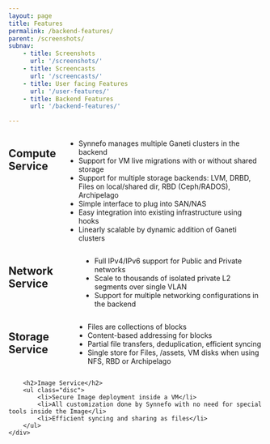 ```yaml
---
layout: page
title: Features
permalink: /backend-features/
parent: /screenshots/
subnav:
    - title: Screenshots
      url: '/screenshots/'
    - title: Screencasts
      url: '/screencasts/'
    - title: User facing Features
      url: '/user-features/'
    - title: Backend Features
      url: '/backend-features/'

---
```


<div class="row">
    <div class="columns medium-2 text-center">
        <img src="{{ '/assets/icon-compute.png' | prepend: site.baseurl }}" alt="">
    </div>
    <div class="columns medium-10">
        <h2>Compute Service</h2>
        <ul class="disc">
            <li>Synnefo manages multiple Ganeti clusters in the backend</li>
            <li>Support for VM live migrations with or without shared storage</li>
            <li>Support for multiple storage backends: LVM, DRBD, Files on local/shared dir, RBD (Ceph/RADOS), Archipelago</li>
            <li>Simple interface to plug into SAN/NAS</li>
            <li>Easy integration into existing infrastructure using hooks</li>
            <li>Linearly scalable by dynamic addition of Ganeti clusters</li>
        </ul>
    </div>
</div>
<div class="row">
    <div class="columns medium-2 text-center">
        <img src="{{ '/assets/icon-network.png' | prepend: site.baseurl }}" alt="">
    </div>
    <div class="columns medium-10">
        <h2>Network Service</h2>
        <ul class="disc">
            <li>Full IPv4/IPv6 support for Public and Private networks</li>
            <li>Scale to thousands of isolated private L2 segments over single VLAN</li>
            <li>Support for multiple networking configurations in the backend</li>
        </ul>
    </div>
</div>
<div class="row">
    <div class="columns medium-2 text-center">
        <img src="{{ '/assets/icon-storage.png' | prepend: site.baseurl }}" alt="">
    </div>
    <div class="columns medium-10">
        <h2>Storage Service</h2>
        <ul class="disc">
            <li>Files are collections of blocks</li>
            <li>Content-based addressing for blocks</li>
            <li>Partial file transfers, deduplication, efficient syncing</li>
            <li>Single store for Files, /assets, VM disks when using NFS, RBD or Archipelago</li>
        </ul>
    </div>
</div>
<div class="row">
    <div class="columns medium-2 text-center">
        <img src="{{ '/assets/icon-image.png' | prepend: site.baseurl }}" alt="">
    </div>
    <div class="columns medium-10">

        <h2>Image Service</h2>
        <ul class="disc">
            <li>Secure Image deployment inside a VM</li>
            <li>All customization done by Synnefo with no need for special tools inside the Image</li>
            <li>Efficient syncing and sharing as files</li>
        </ul>
    </div>
</div>

